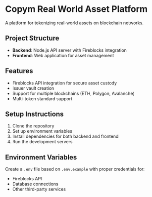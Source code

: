 # Copym Real World Asset Platform

A platform for tokenizing real-world assets on blockchain networks.

## Project Structure

- **Backend**: Node.js API server with Fireblocks integration
- **Frontend**: Web application for asset management

## Features

- Fireblocks API integration for secure asset custody
- Issuer vault creation
- Support for multiple blockchains (ETH, Polygon, Avalanche)
- Multi-token standard support

## Setup Instructions

1. Clone the repository
2. Set up environment variables
3. Install dependencies for both backend and frontend
4. Run the development servers

## Environment Variables

Create a `.env` file based on `.env.example` with proper credentials for:
- Fireblocks API
- Database connections
- Other third-party services 